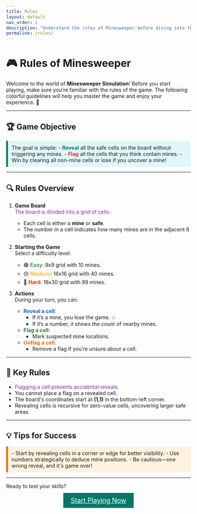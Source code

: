 ```yaml
---
title: Rules
layout: default
nav_order: 2
description: "Understand the rules of Minesweeper before diving into the game."
permalink: /rules/
---
```


# 🎮 **Rules of Minesweeper**

Welcome to the world of **Minesweeper Simulation**! Before you start playing, make sure you’re familiar with the rules of the game. The following colorful guidelines will help you master the game and enjoy your experience. 🌟

---

## 🏆 **Game Objective**  

<div style="background-color: #e0f7fa; padding: 10px; border-left: 5px solid #00796b;">
The goal is simple:  
- <span style="color: #00796b; font-weight: bold;">Reveal</span> all the safe cells on the board without triggering any mines.  
- <span style="color: #d32f2f; font-weight: bold;">Flag</span> all the cells that you think contain mines.  
- Win by clearing all non-mine cells or lose if you uncover a mine!
</div>

---

## 🔍 **Rules Overview**

1. **Game Board**  
   <span style="color: #8e24aa;">The board is divided into a grid of cells:</span>  
   - Each cell is either a **mine** or **safe**.  
   - The number in a cell indicates how many mines are in the adjacent 8 cells.  

2. **Starting the Game**  
   Select a difficulty level:  
   - 🟢 <span style="color: #43a047; font-weight: bold;">Easy</span>: 9x9 grid with 10 mines.  
   - 🟡 <span style="color: #fbc02d; font-weight: bold;">Medium</span>: 16x16 grid with 40 mines.  
   - 🔴 <span style="color: #d32f2f; font-weight: bold;">Hard</span>: 16x30 grid with 99 mines.  

3. **Actions**  
   During your turn, you can:  
   - <span style="color: #1565c0; font-weight: bold;">Reveal a cell</span>:  
     - If it’s a mine, you lose the game. 💥  
     - If it’s a number, it shows the count of nearby mines.  
   - <span style="color: #2e7d32; font-weight: bold;">Flag a cell</span>:  
     - Mark suspected mine locations.  
   - <span style="color: #ef6c00; font-weight: bold;">Unflag a cell</span>:  
     - Remove a flag if you’re unsure about a cell.  

---

## 🔑 **Key Rules**

- <span style="color: #8e24aa;">Flagging a cell prevents accidental reveals.</span>  
- You cannot place a flag on a revealed cell.  
- The board's coordinates start at **(1,1)** in the bottom-left corner.  
- Revealing cells is recursive for zero-value cells, uncovering larger safe areas.  

---

## 💡 **Tips for Success**

<div style="background-color: #fff3e0; padding: 10px; border-left: 5px solid #ef6c00;">
- Start by revealing cells in a corner or edge for better visibility.  
- Use numbers strategically to deduce mine positions.  
- Be cautious—one wrong reveal, and it's game over!  
</div>

---

Ready to test your skills?  
<div style="text-align: center; margin-top: 20px;">
  <a href="#" class="btn btn-primary" style="background-color: #00796b; color: white; padding: 10px 20px; font-size: 18px;">Start Playing Now</a>
</div>
